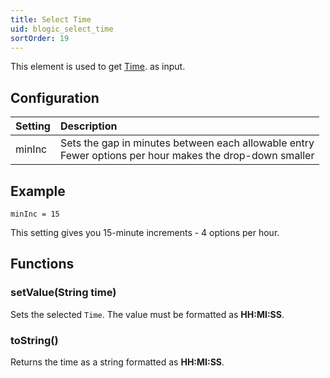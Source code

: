 ```yaml
---
title: Select Time
uid: blogic_select_time
sortOrder: 19
---
```


This element is used to get [Time](../../crmscript/datatypes/time-type.md). as input.

## Configuration

| Setting | Description                                                                                                 |
|:--------|:------------------------------------------------------------------------------------------------------------|
| minInc  | Sets the gap in minutes between each allowable entry<br/>Fewer options per hour makes the drop-down smaller |

## Example

```crmscript
minInc = 15
```

This setting gives you 15-minute increments - 4 options per hour.

## Functions

### setValue(String time)

Sets the selected `Time`. The value must be formatted as **HH:MI:SS**.

### toString()

Returns the time as a string formatted as **HH:MI:SS**.
